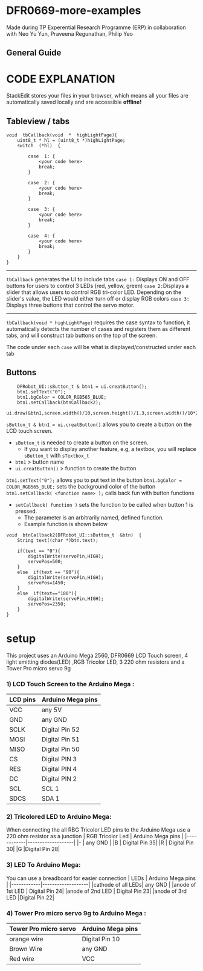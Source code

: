 # DFR0669-more-examples
Made during TP Experential Research Programme (ERP) in collaboration with Neo Yu Yun, Praveena Regunathan, Philip Yeo

## General Guide



# CODE EXPLANATION

StackEdit stores your files in your browser, which means all your files are automatically saved locally and are accessible **offline!**

## Tableview / tabs

```
void  tbCallback(void  *  highLightPage){
	uint8_t * hl = (uint8_t *)highLightPage;
	switch  (*hl)  {

		case  1: {
			<your code here>
			break;
		}

		case  2: {
			<your code here>
			break;
		}

		case  3: {
			<your code here>
			break;
		}

		case  4: {
			<your code here>
			break;
		}
	}
}
```


---
`tbCallback` generates the UI to include tabs
`case 1:` Displays ON and OFF buttons for users to control 3 LEDs (red, yellow, green)
`case 2:`Displays a slider that allows users to control RGB tri-color LED. Depending on the slider's value, the LED would either turn off or display RGB colors
`case 3:` Displays three buttons that control the servo motor. 

---
`tbCallback(void * highLightPage)` requires the case syntax to function, it automatically detects the number of cases and registers them as different tabs, and will construct tab buttons on the top of the screen.

The code under each `case` will be what is displayed/constructed under each tab

##  Buttons
```
	DFRobot_UI::sButton_t & btn1 = ui.creatButton();
	btn1.setText("0");
	btn1.bgColor = COLOR_RGB565_BLUE;
	btn1.setCallback(btnCallback2);
	ui.draw(&btn1,screen.width()/10,screen.height()/1.3,screen.width()/10*2,screen.width()/10*2);
```
`sButton_t & btn1 = ui.creatButton()` allows you to create a button on the LCD touch screen.
- `sButton_t` is needed to create a button on the screen. 
	- If you want to display another feature, e.g, a textbox, you will replace `sButton_t` with `sTextbox_t`
- `btn1` > button name
- `ui.creatButton()` > function to create the button

`btn1.setText("0");` allows you to put text in the button
`btn1.bgColor = COLOR_RGB565_BLUE;` sets the background color of the button
`btn1.setCallback( <function name> );` calls back fun with button functions
- `setCallback( function )`  sets the function to be called when button 1 is pressed.
	- The parameter is an arbitrarily named,  defined function. 
	- Example function is shown below
```
void  btnCallback2(DFRobot_UI::sButton_t  &btn)  {
	String text((char *)btn.text);

	if(text == "0"){
		digitalWrite(servoPin,HIGH);
		servoPos=500;
	}
	else  if(text == "90"){
		digitalWrite(servoPin,HIGH);
		servoPos=1450;
	}
	else  if(text=="180"){
		digitalWrite(servoPin,HIGH);
		servoPos=2350;
	}
}
```

# setup 

This project uses an Arduino Mega 2560, DFR0669 LCD Touch screen, 4 light emitting diodes(LED) ,RGB Tricolor LED, 3 220 ohm resistors and  a Tower Pro micro servo 9g 


### 1)  LCD Touch Screen to the Arduino Mega :

  | LCD pins 	 | Arduino Mega pins |
  |------------|-------------------|
  |VCC    |   any 5V               |
  |GND     |  any GND |
  |SCLK  | Digital Pin 52| 
  |MOSI  |Digital Pin 51|
  |MISO| Digital Pin 50|
  |CS| Digital PIN 3|
  |RES| Digital PIN 4|
  |DC| Digital PIN 2|
  |SCL| SCL 1|
  |SDCS| SDA 1|

###  2) Tricolored LED to Arduino Mega:
When connecting the all RBG Tricolor LED pins to the Arduino Mega use a 220 ohm resistor as a junction 
| RGB Tricolor Led | Arduino Mega pins |
|------------|-------------------|
|-  |   any GND               |
|B    |  Digital Pin 35|
|R | Digital Pin 30| 
|G |Digital Pin 28|

###  3) LED To Arduino Mega:
You can use a breadboard for easier connection 
| LEDs | Arduino Mega pins |
|------------|-------------------|
|cathode of all LEDs|   any GND               |
|anode of 1st  LED  |  Digital Pin 24|
|anode of 2nd LED | Digital Pin 23| 
|anode of 3rd LED |Digital Pin 22|

### 4)  Tower Pro micro servo 9g to Arduino Mega :
| Tower Pro micro servo | Arduino Mega pins |
|------------|-------------------|
|orange wire|   Digital Pin 10              |
|Brown Wire |  any GND|
|Red wire| VCC| 













